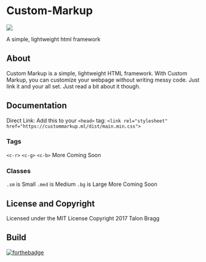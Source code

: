 # Custom-Markup
<img src="https://custommarkup.ml/css/assets/Custom%20Markup%20Logo.png">

A simple, lightweight html framework

## About
Custom Markup is a simple, lightweight HTML framework. With Custom Markup, you can customize your webpage without writing messy code. Just link it and your all set. Just read a bit about it though.

## Documentation
Direct Link: Add this to your `<head>` tag:
`<link rel="stylesheet" href="https://custommarkup.ml/dist/main.min.css">`
### Tags
`<c-r>`
`<c-g>`
`<c-b>`
More Coming Soon

### Classes
`.sm` is Small
`.med` is Medium
`.bg` is Large
More Coming Soon

## License and Copyright
Licensed under the MIT License
Copyright 2017 Talon Bragg

## Build
[![forthebadge](http://forthebadge.com/images/badges/built-with-love.svg)](http://forthebadge.com)

